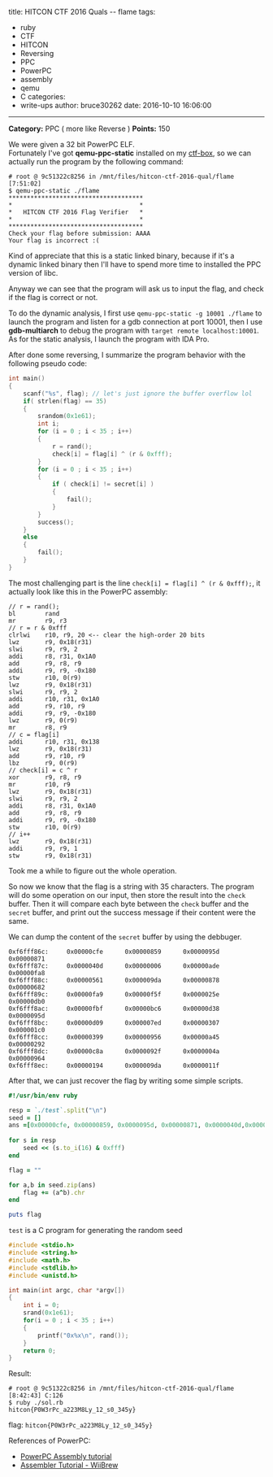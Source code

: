 title: HITCON CTF 2016 Quals -- flame
tags:
  - ruby
  - CTF
  - HITCON
  - Reversing
  - PPC
  - PowerPC
  - assembly
  - qemu
  - C
categories:
  - write-ups
author: bruce30262
date: 2016-10-10 16:06:00
---
**Category:** PPC ( more like Reverse )
**Points:** 150

<!-- more -->  

We were given a 32 bit PowerPC ELF.  
Fortunately I've got **qemu-ppc-static** installed on my [ctf-box](https://github.com/bruce30262/ctf-box), so we can actually run the program by the following command:  
```
# root @ 9c51322c8256 in /mnt/files/hitcon-ctf-2016-qual/flame [7:51:02] 
$ qemu-ppc-static ./flame
*************************************
*                                   *
*   HITCON CTF 2016 Flag Verifier   *
*                                   *
*************************************
Check your flag before submission: AAAA
Your flag is incorrect :(
```

Kind of appreciate that this is a static linked binary, because if it's a dynamic linked binary then I'll have to spend more time to installed the PPC version of libc.  
  
Anyway we can see that the program will ask us to input the flag, and check if the flag is correct or not.

To do the dynamic analysis, I first use `qemu-ppc-static -g 10001 ./flame` to launch the program and listen for a gdb connection at port 10001, then I use **gdb-multiarch** to debug the program with `target remote localhost:10001`. As for the static analysis, I launch the program with IDA Pro.

After done some reversing, I summarize the program behavior with the following pseudo code:  
```c
int main()
{
    scanf("%s", flag); // let's just ignore the buffer overflow lol
    if( strlen(flag) == 35)
    {
        srandom(0x1e61);
        int i;
        for (i = 0 ; i < 35 ; i++)
        {
            r = rand();
            check[i] = flag[i] ^ (r & 0xfff);
        }
        for (i = 0 ; i < 35 ; i++)
        {
            if ( check[i] != secret[i] )
            {
                fail();
            }
        }
        success();
    }
    else
    {
        fail();
    }
}
```

The most challenging part is the line `check[i] = flag[i] ^ (r & 0xfff);`, it actually look like this in the PowerPC assembly: 

```
// r = rand();
bl        rand
mr        r9, r3
// r = r & 0xfff
clrlwi    r10, r9, 20 <-- clear the high-order 20 bits
lwz       r9, 0x18(r31)
slwi      r9, r9, 2
addi      r8, r31, 0x1A0
add       r9, r8, r9
addi      r9, r9, -0x180
stw       r10, 0(r9)
lwz       r9, 0x18(r31)
slwi      r9, r9, 2
addi      r10, r31, 0x1A0
add       r9, r10, r9
addi      r9, r9, -0x180
lwz       r9, 0(r9)
mr        r8, r9
// c = flag[i]
addi      r10, r31, 0x138
lwz       r9, 0x18(r31)
add       r9, r10, r9
lbz       r9, 0(r9)
// check[i] = c ^ r
xor       r9, r8, r9
mr        r10, r9
lwz       r9, 0x18(r31)
slwi      r9, r9, 2
addi      r8, r31, 0x1A0
add       r9, r8, r9
addi      r9, r9, -0x180
stw       r10, 0(r9)
// i++
lwz       r9, 0x18(r31)
addi      r9, r9, 1
stw       r9, 0x18(r31)
```

Took me a while to figure out the whole operation.  

So now we know that the flag is a string with 35 characters. The program will do some operation on our input, then store the result into the `check` buffer. Then it will compare each byte between the `check` buffer and the `secret` buffer, and print out the success message if their content were the same. 

We can dump the content of the `secret` buffer by using the debbuger. 

```
0xf6fff86c:     0x00000cfe      0x00000859      0x0000095d      0x00000871
0xf6fff87c:     0x0000040d      0x00000006      0x00000ade      0x00000fa8
0xf6fff88c:     0x00000561      0x000009da      0x00000878      0x00000682
0xf6fff89c:     0x00000fa9      0x00000f5f      0x0000025e      0x00000db0
0xf6fff8ac:     0x00000fbf      0x00000bc6      0x00000d38      0x0000095d
0xf6fff8bc:     0x00000d09      0x000007ed      0x00000307      0x000001c0
0xf6fff8cc:     0x00000399      0x00000956      0x00000a45      0x00000292
0xf6fff8dc:     0x00000c8a      0x0000092f      0x0000004a      0x00000964
0xf6fff8ec:     0x00000194      0x000009da      0x0000011f      
```


After that, we can just recover the flag by writing some simple scripts.  
```ruby sol.rb
#!/usr/bin/env ruby

resp = `./test`.split("\n")
seed = []
ans =[0x00000cfe, 0x00000859, 0x0000095d, 0x00000871, 0x0000040d,0x00000006,0x00000ade, 0x00000fa8, 0x00000561,  0x000009da , 0x00000878, 0x00000682, 0x00000fa9 , 0x00000f5f, 0x0000025e, 0x00000db0, 0x00000fbf, 0x00000bc6 , 0x00000d38 , 0x0000095d, 0x00000d09, 0x000007ed , 0x00000307, 0x000001c0, 0x00000399, 0x00000956 , 0x00000a45 , 0x00000292, 0x00000c8a,0x0000092f , 0x0000004a , 0x00000964, 0x00000194,  0x000009da, 0x0000011f]
 
for s in resp
    seed << (s.to_i(16) & 0xfff)
end

flag = ""

for a,b in seed.zip(ans)
    flag += (a^b).chr
end

puts flag

```

`test` is a C program for generating the random seed  
```c test.c
#include <stdio.h>
#include <string.h>
#include <math.h>
#include <stdlib.h>
#include <unistd.h>

int main(int argc, char *argv[])
{
    int i = 0;
    srand(0x1e61);
    for(i = 0 ; i < 35 ; i++)
    {
        printf("0x%x\n", rand());
    }
    return 0;
}
```

Result:  
```
# root @ 9c51322c8256 in /mnt/files/hitcon-ctf-2016-qual/flame [8:42:43] C:126
$ ruby ./sol.rb 
hitcon{P0W3rPc_a223M8Ly_12_s0_345y}
```
  
flag: `hitcon{P0W3rPc_a223M8Ly_12_s0_345y}`

  
  

References of PowerPC:
* [PowerPC Assembly tutorial](http://www.csd.uwo.ca/~mburrel/stuff/ppc-asm.html)
* [Assembler Tutorial - WiiBrew](http://wiibrew.org/wiki/Assembler_Tutorial)